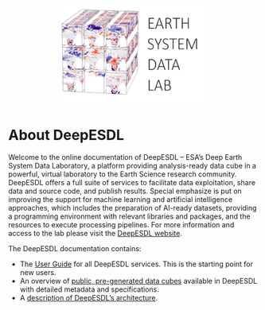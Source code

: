 <p align="center">
    <img src="img/logo.png" alt="DeepESDL Logo" style="height: 200px; width:300px;"/>
</p>

# About DeepESDL

Welcome to the online documentation of DeepESDL – ESA’s Deep Earth System 
Data Laboratory, a platform providing analysis-ready data cube in a powerful, 
virtual laboratory to the Earth Science research community. DeepESDL offers a 
full suite of services to facilitate data exploitation, share data and source 
code, and publish results. Special emphasize is put on improving the support 
for machine learning and artificial intelligence approaches, which includes 
the preparation of AI-ready datasets, providing a programming environment 
with relevant libraries and packages, and the resources to execute processing 
pipelines. For more information and access to the lab please visit the
[DeepESDL website](https://www.earthsystemdatalab.net/).

The DeepESDL documentation contains:

* The [User Guide](guide/overview.md) for all DeepESDL services. 
  This is the starting point for new users.
* An overview of [public, pre-generated data cubes](datasets/datasets.md)
  available in DeepESDL with detailed metadata and specifications.
* A [description of DeepESDL’s architecture](design/overview.md).
